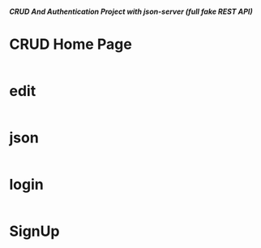 <h5> CRUD And Authentication Project with json-server (full fake REST API)</h5?>

# CRUD Home Page
 <img src="../master/screen/home.png" alt="">

# edit
 <img src="../master/screen/edit.png" alt="">
 
 
 # json
 <img src="../master/screen/json.png" alt="">
 
 
  # login
 <img src="../master/screen/login.png" alt="">


  # SignUp
 <img src="../master/screen/SignUp.png" alt="">
